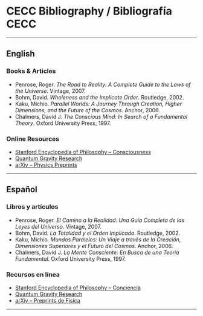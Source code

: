 # CECC Bibliography / Bibliografía CECC

---

## English

### Books & Articles
- Penrose, Roger. *The Road to Reality: A Complete Guide to the Laws of the Universe*. Vintage, 2007.
- Bohm, David. *Wholeness and the Implicate Order*. Routledge, 2002.
- Kaku, Michio. *Parallel Worlds: A Journey Through Creation, Higher Dimensions, and the Future of the Cosmos*. Anchor, 2006.
- Chalmers, David J. *The Conscious Mind: In Search of a Fundamental Theory*. Oxford University Press, 1997.

### Online Resources
- [Stanford Encyclopedia of Philosophy – Consciousness](https://plato.stanford.edu/entries/consciousness/)
- [Quantum Gravity Research](https://quantumgravityresearch.org/)
- [arXiv – Physics Preprints](https://arxiv.org/list/physics/new)

---

## Español

### Libros y artículos
- Penrose, Roger. *El Camino a la Realidad: Una Guía Completa de las Leyes del Universo*. Vintage, 2007.
- Bohm, David. *La Totalidad y el Orden Implicado*. Routledge, 2002.
- Kaku, Michio. *Mundos Paralelos: Un Viaje a través de la Creación, Dimensiones Superiores y el Futuro del Cosmos*. Anchor, 2006.
- Chalmers, David J. *La Mente Consciente: En Busca de una Teoría Fundamental*. Oxford University Press, 1997.

### Recursos en línea
- [Stanford Encyclopedia of Philosophy – Conciencia](https://plato.stanford.edu/entries/consciousness/)
- [Quantum Gravity Research](https://quantumgravityresearch.org/)
- [arXiv – Preprints de Física](https://arxiv.org/list/physics/new)

---
